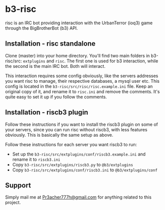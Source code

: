 # b3-risc

risc is an IRC bot providing interaction with the UrbanTerror (ioq3) game through
the BigBrotherBot (b3) API.

## Installation - risc standalone

Clone (master) into your home directory. You'll find two main folders 
in b3-risc/src: `extplugins` and `risc`. The first one is used for b3
interaction, while the second is the main IRC bot. Both will interact.

This interaction requires some config obviously, like the servers addresses
you want risc to manage, their respective databases, a mysql user etc. This config
is located in the `b3-risc/src/risc/risc.example.ini` file. Keep an
original copy of it, and rename it to `risc.ini` and remove the comments.
It's quite easy to set it up if you follow the comments.

## Installation - riscb3 plugin

Follow these instructions if you want to install the riscb3 plugin on
some of your servers, since you can run risc without riscb3, with less
features obviously. This is basically the same setup as above.

Follow these instructions for each server you want riscb3 to run:

* Set up the `b3-risc/src/extplugins/conf/riscb3.example.ini` and rename it to `riscb3.ini`
* Copy `b3-risc/src/extplugins/riscb3.py` to `@b3/extplugins`
* Copy `b3-risc/src/extplugins/conf/riscb3.ini` to `@b3/extplugins/conf`

## Support
Simply mail me at Pr3acher777h@gmail.com for anything related to this project.
